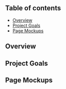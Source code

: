 ## Table of contents

* [Overview](#overview)
* [Project Goals](#project-goals)
* [Page Mockups](#page-mockups)

## Overview

## Project Goals

## Page Mockups
